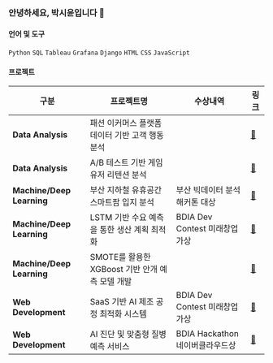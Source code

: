 ### 안녕하세요, 박시윤입니다 👋

#### 언어 및 도구
`Python` `SQL` `Tableau` `Grafana` `Django` `HTML` `CSS` `JavaScript`

#### 프로젝트

| 구분 | 프로젝트명 | 수상내역 | 링크 |
|----------|--------------------------------|------------|------------|
| **Data Analysis** | 패션 이커머스 플랫폼 데이터 기반 고객 행동 분석 |  | [🔗](https://github.com/sparky1543/e-commerce) |
| **Data Analysis** | A/B 테스트 기반 게임 유저 리텐션 분석 |  | [🔗](https://github.com/sparky1543/cookiecats-abtest) |
| **Machine/Deep Learning** | 부산 지하철 유휴공간 스마트팜 입지 분석 | 부산 빅데이터 분석 해커톤 대상 | [🔗](https://github.com/sparky1543/metro-farm) |
| **Machine/Deep Learning** | LSTM 기반 수요 예측을 통한 생산 계획 최적화 | BDIA Dev Contest 미래창업가상 | [🔗](https://github.com/sparky1543/prod-planning) |
| **Machine/Deep Learning** | SMOTE를 활용한 XGBoost 기반 안개 예측 모델 개발 |  | [🔗](https://github.com/sparky1543/weather-fog) |
| **Web Development** | SaaS 기반 AI 제조 공정 최적화 시스템 | BDIA Dev Contest 미래창업가상 | [🔗](https://github.com/sparky1543/isix-project) |
| **Web Development** | AI 진단 및 맞춤형 질병 예측 서비스 | BDIA Hackathon 네이버클라우드상 | [🔗](https://github.com/sparky1543/smart-doctor) |
